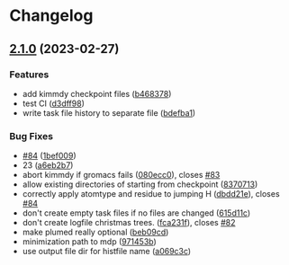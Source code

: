 # Changelog

## [2.1.0](https://github.com/hits-mbm-dev/kimmdy/compare/v2.0.0...v2.1.0) (2023-02-27)


### Features

* add kimmdy checkpoint files ([b468378](https://github.com/hits-mbm-dev/kimmdy/commit/b468378bf57219e9b55e7a15b164b82d5fe4a7d3))
* test CI ([d3dff98](https://github.com/hits-mbm-dev/kimmdy/commit/d3dff988f0810e3035a4b06c20f842f98135a390))
* write task file history to separate file ([bdefba1](https://github.com/hits-mbm-dev/kimmdy/commit/bdefba17dc21a6ad20d79031f70f6c120da1ce9e))


### Bug Fixes

* [#84](https://github.com/hits-mbm-dev/kimmdy/issues/84) ([1bef009](https://github.com/hits-mbm-dev/kimmdy/commit/1bef00994e841c77e5510ad5a5d807ec8b61a76a))
* 23 ([a6eb2b7](https://github.com/hits-mbm-dev/kimmdy/commit/a6eb2b7c4c57ad51fd56de0bc95d1c4f4219144c))
* abort kimmdy if gromacs fails ([080ecc0](https://github.com/hits-mbm-dev/kimmdy/commit/080ecc098b09feeac4b166e5639e6ccf26982650)), closes [#83](https://github.com/hits-mbm-dev/kimmdy/issues/83)
* allow existing directories of starting from checkpoint ([8370713](https://github.com/hits-mbm-dev/kimmdy/commit/83707135c42534b31824bac5393d1d24fcb1642d))
* correctly apply atomtype and residue to jumping H ([dbdd21e](https://github.com/hits-mbm-dev/kimmdy/commit/dbdd21e629a9cadac40e4573bd9dde5fc453f97e)), closes [#84](https://github.com/hits-mbm-dev/kimmdy/issues/84)
* don't create empty task files if no files are changed ([615d11c](https://github.com/hits-mbm-dev/kimmdy/commit/615d11cb582da0604d005433ee340eaa208c98e6))
* don't create logfile christmas trees. ([fca231f](https://github.com/hits-mbm-dev/kimmdy/commit/fca231f5805ffbfbdf34a043a3cf5b84fc9c7bbf)), closes [#82](https://github.com/hits-mbm-dev/kimmdy/issues/82)
* make plumed really optional ([beb09cd](https://github.com/hits-mbm-dev/kimmdy/commit/beb09cde189ce3f110537def1bc3450c75e4500f))
* minimization path to mdp ([971453b](https://github.com/hits-mbm-dev/kimmdy/commit/971453b8f2fa34f15cbad1d4256a6bd0cf8408ee))
* use output file dir for histfile name ([a069c3c](https://github.com/hits-mbm-dev/kimmdy/commit/a069c3cce53987eeb3966373361d3d3054753239))
